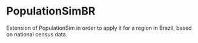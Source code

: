 # PopulationSimBR
Extension of PopulationSim in order to apply it for a region in Brazil, based on national census data.
